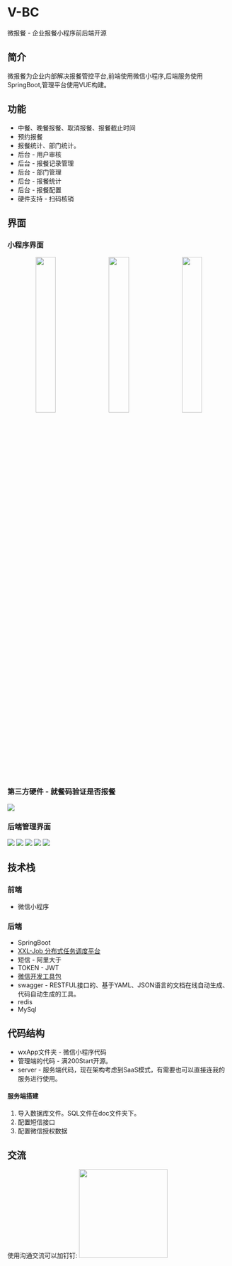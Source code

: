 # V-BC
微报餐 - 企业报餐小程序前后端开源

## 简介
微报餐为企业内部解决报餐管控平台,前端使用微信小程序,后端服务使用SpringBoot,管理平台使用VUE构建。

## 功能
* 中餐、晚餐报餐、取消报餐、报餐截止时间
* 预约报餐
* 报餐统计、部门统计。
* 后台 - 用户审核
* 后台 - 报餐记录管理
* 后台 - 部门管理
* 后台 - 报餐统计
* 后台 - 报餐配置
* 硬件支持 - 扫码核销

## 界面
### 小程序界面
<center class="half">
<img src="http://rblc.oss-cn-qingdao.aliyuncs.com/other/txl/WechatIMG797.jpeg" width="30%"/>
<img src="http://rblc.oss-cn-qingdao.aliyuncs.com/other/txl/WechatIMG798.jpeg" width="30%" style="padding-left:2%"/>
<img src="http://rblc.oss-cn-qingdao.aliyuncs.com/other/txl/WechatIMG799.jpeg" width="30%" style="padding-left:2%"/>
</center>

### 第三方硬件 - 就餐码验证是否报餐
<img src="https://qiniu.rblcmall.com/uPic/2VOPdD.png">

### 后端管理界面
<img src="http://rblc.oss-cn-qingdao.aliyuncs.com/other/txl/%E5%91%98%E5%B7%A5.jpg" />
<img src="http://rblc.oss-cn-qingdao.aliyuncs.com/other/txl/%E9%83%A8%E9%97%A8.jpg" />
<img src="http://rblc.oss-cn-qingdao.aliyuncs.com/other/txl/%E6%8A%A5%E9%A4%90%E8%AE%B0%E5%BD%95.jpg" />
<img src="http://rblc.oss-cn-qingdao.aliyuncs.com/other/txl/%E6%8A%A5%E9%A4%90%E7%BB%9F%E8%AE%A1.jpg" />
<img src="http://rblc.oss-cn-qingdao.aliyuncs.com/other/txl/%E7%B3%BB%E7%BB%9F%E9%85%8D%E7%BD%AE.jpg" />

## 技术栈
### 前端
* 微信小程序

### 后端
* SpringBoot
* [XXL-Job 分布式任务调度平台](https://github.com/xuxueli/xxl-job)
* 短信 - 阿里大于
* TOKEN - JWT
* [微信开发工具包](https://github.com/Wechat-Group/WxJava)
* swagger - RESTFUL接口的、基于YAML、JSON语言的文档在线自动生成、代码自动生成的工具。
* redis
* MySql

## 代码结构
* wxApp文件夹 - 微信小程序代码
* 管理端的代码 - 满200Start开源。
* server - 服务端代码，现在架构考虑到SaaS模式，有需要也可以直接连我的服务进行使用。

#### 服务端搭建
1. 导入数据库文件。SQL文件在doc文件夹下。
2. 配置短信接口
3. 配置微信授权数据

## 交流

使用沟通交流可以加钉钉:
<img src="http://rblc.oss-cn-qingdao.aliyuncs.com/other/txl/WechatIMG801.jpeg" width="200"/>
